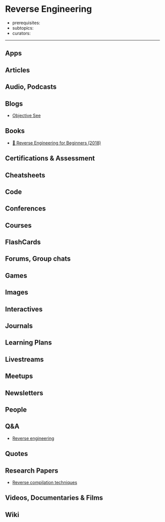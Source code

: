 # Reverse Engineering

- prerequisites:
- subtopics:
- curators:

------

## Apps

## Articles

## Audio, Podcasts

## Blogs

- [Objective See](https://objective-see.com/blog.html)

## Books

- [📖 Reverse Engineering for Beginners (2018)](https://beginners.re/RE4B-EN.pdf)


## Certifications & Assessment

## Cheatsheets

## Code

## Conferences

## Courses

## FlashCards

## Forums, Group chats

## Games

## Images

## Interactives

## Journals

## Learning Plans

## Livestreams

## Meetups

## Newsletters

## People

## Q&A

- [Reverse engineering](https://reverseengineering.stackexchange.com)

## Quotes

## Research Papers

- [Reverse compilation techniques](https://yurichev.com/mirrors/DCC_decompilation_thesis.pdf)

## Videos, Documentaries & Films

## Wiki
